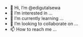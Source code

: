 - 👋 Hi, I’m @edigutalsewa
- 👀 I’m interested in ...
- 🌱 I’m currently learning ...
- 💞️ I’m looking to collaborate on ...
- 📫 How to reach me ...

<!---
avarunvarma1/edigitalsewa.in is a ✨ special ✨ repository because its `README.md` (this file) appears on your GitHub profile.
You can click the Preview link to take a look at your changes.
--->
